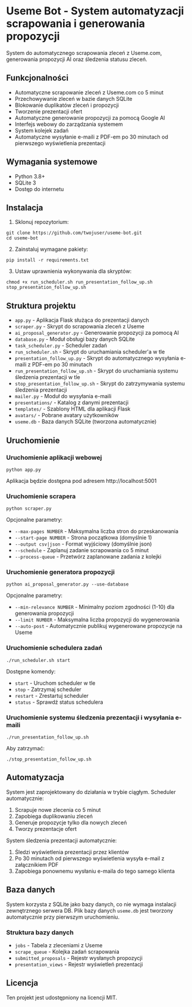 # Useme Bot - System automatyzacji scrapowania i generowania propozycji

System do automatycznego scrapowania zleceń z Useme.com, generowania propozycji AI oraz śledzenia statusu zleceń.

## Funkcjonalności

- Automatyczne scrapowanie zleceń z Useme.com co 5 minut
- Przechowywanie zleceń w bazie danych SQLite
- Blokowanie duplikatów zleceń i propozycji
- Tworzenie prezentacji ofert
- Automatyczne generowanie propozycji za pomocą Google AI
- Interfejs webowy do zarządzania systemem
- System kolejek zadań
- Automatyczne wysyłanie e-maili z PDF-em po 30 minutach od pierwszego wyświetlenia prezentacji

## Wymagania systemowe

- Python 3.8+
- SQLite 3
- Dostęp do internetu

## Instalacja

1. Sklonuj repozytorium:
```
git clone https://github.com/twojuser/useme-bot.git
cd useme-bot
```

2. Zainstaluj wymagane pakiety:
```
pip install -r requirements.txt
```

3. Ustaw uprawnienia wykonywania dla skryptów:
```
chmod +x run_scheduler.sh run_presentation_follow_up.sh stop_presentation_follow_up.sh
```

## Struktura projektu

- `app.py` - Aplikacja Flask służąca do prezentacji danych
- `scraper.py` - Skrypt do scrapowania zleceń z Useme
- `ai_proposal_generator.py` - Generowanie propozycji za pomocą AI
- `database.py` - Moduł obsługi bazy danych SQLite
- `task_scheduler.py` - Scheduler zadań
- `run_scheduler.sh` - Skrypt do uruchamiania scheduler'a w tle
- `presentation_follow_up.py` - Skrypt do automatycznego wysyłania e-maili z PDF-em po 30 minutach
- `run_presentation_follow_up.sh` - Skrypt do uruchamiania systemu śledzenia prezentacji w tle
- `stop_presentation_follow_up.sh` - Skrypt do zatrzymywania systemu śledzenia prezentacji
- `mailer.py` - Moduł do wysyłania e-maili
- `presentations/` - Katalog z danymi prezentacji
- `templates/` - Szablony HTML dla aplikacji Flask
- `avatars/` - Pobrane avatary użytkowników
- `useme.db` - Baza danych SQLite (tworzona automatycznie)

## Uruchomienie

### Uruchomienie aplikacji webowej

```
python app.py
```

Aplikacja będzie dostępna pod adresem http://localhost:5001

### Uruchomienie scrapera

```
python scraper.py
```

Opcjonalne parametry:
- `--max-pages NUMBER` - Maksymalna liczba stron do przeskanowania
- `--start-page NUMBER` - Strona początkowa (domyślnie 1)
- `--output csv|json` - Format wyjściowy (domyślnie json)
- `--schedule` - Zaplanuj zadanie scrapowania co 5 minut
- `--process-queue` - Przetwórz zaplanowane zadania z kolejki

### Uruchomienie generatora propozycji

```
python ai_proposal_generator.py --use-database
```

Opcjonalne parametry:
- `--min-relevance NUMBER` - Minimalny poziom zgodności (1-10) dla generowania propozycji
- `--limit NUMBER` - Maksymalna liczba propozycji do wygenerowania
- `--auto-post` - Automatycznie publikuj wygenerowane propozycje na Useme

### Uruchomienie schedulera zadań

```
./run_scheduler.sh start
```

Dostępne komendy:
- `start` - Uruchom scheduler w tle
- `stop` - Zatrzymaj scheduler
- `restart` - Zrestartuj scheduler
- `status` - Sprawdź status schedulera

### Uruchomienie systemu śledzenia prezentacji i wysyłania e-maili

```
./run_presentation_follow_up.sh
```

Aby zatrzymać:
```
./stop_presentation_follow_up.sh
```

## Automatyzacja

System jest zaprojektowany do działania w trybie ciągłym. Scheduler automatycznie:
1. Scrapuje nowe zlecenia co 5 minut
2. Zapobiega duplikowaniu zleceń
3. Generuje propozycje tylko dla nowych zleceń
4. Tworzy prezentacje ofert

System śledzenia prezentacji automatycznie:
1. Śledzi wyświetlenia prezentacji przez klientów
2. Po 30 minutach od pierwszego wyświetlenia wysyła e-mail z załącznikiem PDF
3. Zapobiega ponownemu wysłaniu e-maila do tego samego klienta

## Baza danych

System korzysta z SQLite jako bazy danych, co nie wymaga instalacji zewnętrznego serwera DB.
Plik bazy danych `useme.db` jest tworzony automatycznie przy pierwszym uruchomieniu.

### Struktura bazy danych

- `jobs` - Tabela z zleceniami z Useme
- `scrape_queue` - Kolejka zadań scrapowania
- `submitted_proposals` - Rejestr wysłanych propozycji
- `presentation_views` - Rejestr wyświetleń prezentacji

## Licencja

Ten projekt jest udostępniony na licencji MIT. 